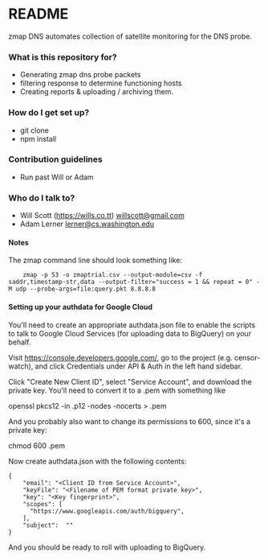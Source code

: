 # README #

zmap DNS automates collection of satellite monitoring for the DNS probe.

### What is this repository for? ###

* Generating zmap dns probe packets
* filtering response to determine functioning hosts
* Creating reports & uploading / archiving them.

### How do I get set up? ###

* git clone
* npm install

### Contribution guidelines ###

* Run past Will or Adam

### Who do I talk to? ###

* Will Scott (https://wills.co.tt) <willscott@gmail.com>
* Adam Lerner <lerner@cs.washington.edu>


#### Notes ####

The zmap command line should look something like:

```
    zmap -p 53 -o zmaptrial.csv --output-module=csv -f saddr,timestamp-str,data --output-filter="success = 1 && repeat = 0" -M udp --probe-args=file:query.pkt 8.8.8.8
```

#### Setting up your authdata for Google Cloud ####

You'll need to create an appropriate authdata.json file to enable the scripts
to talk to Google Cloud Services (for uploading data to BigQuery) on your behalf.

Visit https://console.developers.google.com/, go to the project (e.g. censor-watch),
and click Credentials under API & Auth in the left hand sidebar.

Click "Create New Client ID", select "Service Account", and download the private key.
You'll need to convert it to a .pem with something like

  openssl pkcs12 -in <downloadedPrivateKey>.p12 -nodes -nocerts > <downloadedPrivateKey>.pem

And you probably also want to change its permissions to 600, since it's a private key:

  chmod 600 <downloadedPrivateKey>.pem

Now create authdata.json with the following contents:

    {
        "email": "<Client ID from Service Account>",
        "keyFile": "<Filename of PEM format private key>",
        "key": "<Key fingerprint>",
        "scopes": [
          "https://www.googleapis.com/auth/bigquery",
        ],
        "subject":  ""
    }

And you should be ready to roll with uploading to BigQuery.
